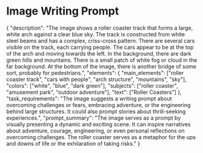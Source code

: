 # Image Writing Prompt

{
  "description": "The image shows a roller coaster track that forms a large, white arch against a clear blue sky. The track is constructed from white steel beams and has a complex, criss-cross pattern. There are several cars visible on the track, each carrying people. The cars appear to be at the top of the arch and moving towards the left. In the background, there are dark green hills and mountains. There is a small patch of white fog or cloud in the far background. At the bottom of the image, there is another bridge of some sort, probably for pedestrians.",
  "elements": {
    "main_elements": ["roller coaster track", "cars with people", "arch structure", "mountains", "sky"],
    "colors": ["white", "blue", "dark green"],
     "subjects": ["roller coaster", "amusement park", "outdoor adventure"],
    "text": ["Roller Coasters"]
  },
   "task_requirements": "The image suggests a writing prompt about overcoming challenges or fears, embracing adventure, or the engineering behind large structures. It could also prompt stories about thrill-seeking experiences.",
  "prompt_summary": "The image serves as a prompt by visually presenting a dynamic and exciting scene. It can inspire narratives about adventure, courage, engineering, or even personal reflections on overcoming challenges. The roller coaster serves as a metaphor for the ups and downs of life or the exhilaration of taking risks."
}